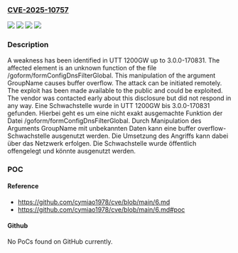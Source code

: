 ### [CVE-2025-10757](https://cve.mitre.org/cgi-bin/cvename.cgi?name=CVE-2025-10757)
![](https://img.shields.io/static/v1?label=Product&message=1200GW&color=blue)
![](https://img.shields.io/static/v1?label=Version&message=3.0.0-170831%20&color=brightgreen)
![](https://img.shields.io/static/v1?label=Vulnerability&message=Buffer%20Overflow&color=brightgreen)
![](https://img.shields.io/static/v1?label=Vulnerability&message=Memory%20Corruption&color=brightgreen)

### Description

A weakness has been identified in UTT 1200GW up to 3.0.0-170831. The affected element is an unknown function of the file /goform/formConfigDnsFilterGlobal. This manipulation of the argument GroupName causes buffer overflow. The attack can be initiated remotely. The exploit has been made available to the public and could be exploited. The vendor was contacted early about this disclosure but did not respond in any way.
Eine Schwachstelle wurde in UTT 1200GW bis 3.0.0-170831 gefunden. Hierbei geht es um eine nicht exakt ausgemachte Funktion der Datei /goform/formConfigDnsFilterGlobal. Durch Manipulation des Arguments GroupName mit unbekannten Daten kann eine buffer overflow-Schwachstelle ausgenutzt werden. Die Umsetzung des Angriffs kann dabei über das Netzwerk erfolgen. Die Schwachstelle wurde öffentlich offengelegt und könnte ausgenutzt werden.

### POC

#### Reference
- https://github.com/cymiao1978/cve/blob/main/6.md
- https://github.com/cymiao1978/cve/blob/main/6.md#poc

#### Github
No PoCs found on GitHub currently.

